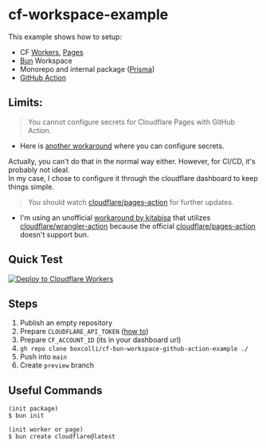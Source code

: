 # cf-workspace-example
This example shows how to setup:
- CF [Workers](https://developers.cloudflare.com/workers), [Pages](https://developers.cloudflare.com/pages)
- [Bun](https://bun.sh/) Workspace
- Monorepo and internal package ([Prisma](https://www.prisma.io/))
- [GitHub Action](https://docs.github.com/ko/actions)

## Limits:
> You cannot configure secrets for Cloudflare Pages with GitHub Action.

- Here is [another workaround](https://github.com/marketplace/actions/refined-cloudflare-pages-action) where you can configure secrets.

Actually, you can't do that in the normal way either. However, for CI/CD, it's probably not ideal.  
In my case, I chose to configure it through the cloudflare dashboard to keep things simple.


> You should watch [cloudflare/pages-action](https://github.com/cloudflare/pages-action) for further updates.
- I'm using an unofficial [workaround by kitabisa](https://github.com/kitabisa/cloudflare-pages-action) that utilizes [cloudflare/wrangler-action](https://github.com/cloudflare/wrangler-action) because the official [cloudflare/pages-action](https://github.com/cloudflare/pages-action) doesn't support bun.

## Quick Test
[![Deploy to Cloudflare Workers](https://deploy.workers.cloudflare.com/button)](https://deploy.workers.cloudflare.com/?url=https://github.com/boxcolli/cf-workspace-example)

## Steps
1. Publish an empty repository  
2. Prepare `CLOUDFLARE_API_TOKEN` ([how to](https://developers.cloudflare.com/pages/how-to/use-direct-upload-with-continuous-integration/#add-cloudflare-credentials-to-github-secrets))
3. Prepare `CF_ACCOUNT_ID` (its in your dashboard url)
3. `gh repo clone boxcolli/cf-bun-workspace-github-action-example ./`
4. Push into `main`
5. Create `preview` branch

## Useful Commands
```
(init package)
$ bun init

(init worker or page)
$ bun create cloudflare@latest
```
